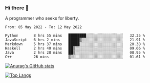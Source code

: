 ### Hi there 👋

<!--
**shejialuo/shejialuo** is a ✨ _special_ ✨ repository because its `README.md` (this file) appears on your GitHub profile.

Here are some ideas to get you started:

- 🔭 I’m currently working on ...
- 🌱 I’m currently learning ...
- 👯 I’m looking to collaborate on ...
- 🤔 I’m looking for help with ...
- 💬 Ask me about ...
- 📫 How to reach me: ...
- 😄 Pronouns: ...
- ⚡ Fun fact: ...
-->

A programmer who seeks for liberty.

<!--START_SECTION:waka-->

```text
From: 05 May 2022 - To: 12 May 2022

Python       8 hrs 55 mins   ████████░░░░░░░░░░░░░░░░░   32.35 %
JavaScript   6 hrs 2 mins    █████▒░░░░░░░░░░░░░░░░░░░   21.91 %
Markdown     5 hrs 37 mins   █████░░░░░░░░░░░░░░░░░░░░   20.38 %
Haskell      2 hrs 40 mins   ██▒░░░░░░░░░░░░░░░░░░░░░░   09.66 %
Java         2 hrs 28 mins   ██▒░░░░░░░░░░░░░░░░░░░░░░   08.95 %
C++          26 mins         ▒░░░░░░░░░░░░░░░░░░░░░░░░   01.61 %
```

<!--END_SECTION:waka-->

[![Anurag's GitHub stats](https://github-readme-stats.vercel.app/api?username=shejialuo&show_icons=true&theme=dracula)](https://github.com/anuraghazra/github-readme-stats)

[![Top Langs](https://github-readme-stats.vercel.app/api/top-langs/?username=shejialuo&layout=compact&hide=javascript,html,css,typescript,tex,python,shell,assembly,java)](https://github.com/anuraghazra/github-readme-stats)
